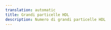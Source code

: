 ```yaml
---
translation: automatic
title: Grandi particelle HDL
description: Numero di grandi particelle HDL
---
```

